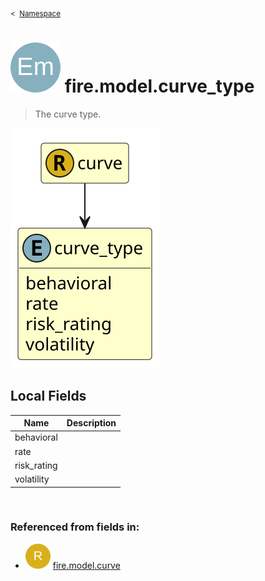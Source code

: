 <sub>&lt;&nbsp; [Namespace](index.md)</sub>
# <img src='images/enumType-lg.svg'/> fire.model.curve_type
>  
>The curve type.
> 
<img src='images/fire.model.curve_type.svg'/>


## Local Fields


| Name        | Description |
| ----------- | ----------- |
| behavioral |   |
| rate |   |
| risk_rating |   |
| volatility |   |

<br/>

### Referenced from fields in:
- <img src='images/recordType.svg'/> [fire.model.curve](UDT-fire.model.curve.md)
